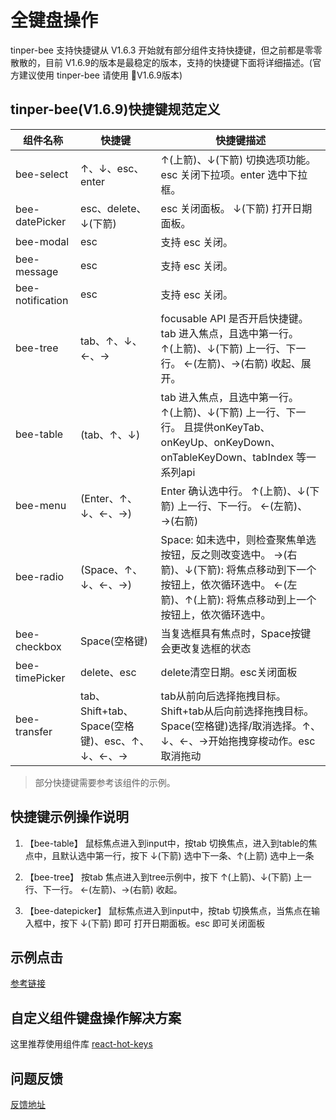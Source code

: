 # 全键盘操作

tinper-bee 支持快捷键从 V1.6.3 开始就有部分组件支持快捷键，但之前都是零零散散的，目前 V1.6.9的版本是最稳定的版本，支持的快捷键下面将详细描述。(官方建议使用 tinper-bee 请使用 V1.6.9版本) 

## tinper-bee(V1.6.9)快捷键规范定义

| 组件名称 | 快捷键 | 快捷键描述 |
| --- | --- | --- |
| bee-select | ↑、↓、esc、enter |   ↑(上箭)、↓(下箭) 切换选项功能。 esc 关闭下拉项。enter 选中下拉框。 
| bee-datePicker | esc、delete、↓(下箭) |  esc 关闭面板。 ↓(下箭) 打开日期面板。|
| bee-modal | esc | 支持 esc 关闭。|
| bee-message | esc | 支持 esc 关闭。|
| bee-notification | esc | 支持 esc 关闭。|
| bee-tree | tab、↑、↓、←、→ |  focusable API 是否开启快捷键。 tab 进入焦点，且选中第一行。 ↑(上箭)、↓(下箭) 上一行、下一行。 ←(左箭)、→(右箭) 收起、展开。 |
| bee-table | (tab、↑、↓) |  tab 进入焦点，且选中第一行。↑(上箭)、↓(下箭) 上一行、下一行。 且提供onKeyTab、onKeyUp、onKeyDown、onTableKeyDown、tabIndex 等一系列api |
| bee-menu | (Enter、↑、↓、←、→) | Enter 确认选中行。 ↑(上箭)、↓(下箭) 上一行、下一行。 ←(左箭)、→(右箭)  |
| bee-radio | (Space、↑、↓、←、→) |  Space: 如未选中，则检查聚焦单选按钮，反之则改变选中。  →(右箭)、↓(下箭):  将焦点移动到下一个按钮上，依次循环选中。  ←(左箭)、↑(上箭):  将焦点移动到上一个按钮上，依次循环选中。 |
| bee-checkbox | Space(空格键) | 当复选框具有焦点时，Space按键会更改复选框的状态 |
| bee-timePicker | delete、esc| delete清空日期。esc关闭面板|
| bee-transfer | tab、Shift+tab、Space(空格键)、esc、↑、↓、←、→| tab从前向后选择拖拽目标。Shift+tab从后向前选择拖拽目标。Space(空格键)选择/取消选择。↑、↓、←、→开始拖拽穿梭动作。esc取消拖动|

> 部分快捷键需要参考该组件的示例。

## 快捷键示例操作说明

1. 【bee-table】 鼠标焦点进入到input中，按tab 切换焦点，进入到table的焦点中，且默认选中第一行，按下 ↓(下箭)  选中下一条、↑(上箭) 选中上一条

2. 【bee-tree】 按tab 焦点进入到tree示例中，按下 ↑(上箭)、↓(下箭) 上一行、下一行。 ←(左箭)、→(右箭) 收起。
  
3. 【bee-datepicker】 鼠标焦点进入到input中，按tab 切换焦点，当焦点在输入框中，按下 ↓(下箭) 即可 打开日期面板。esc 即可关闭面板

## 示例点击

[参考链接](https://tinper-acs.github.io/ac-keyboard-example/index.html) 


## 自定义组件键盘操作解决方案

这里推荐使用组件库 [react-hot-keys](https://github.com/jaywcjlove/react-hotkeys)

## 问题反馈

[反馈地址](https://github.com/iuap-design/tinper-bee/issues)

